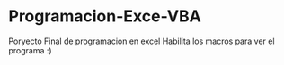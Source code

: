 # Programacion-Exce-VBA
Poryecto Final de programacion en excel
Habilita los macros para ver el programa :)

